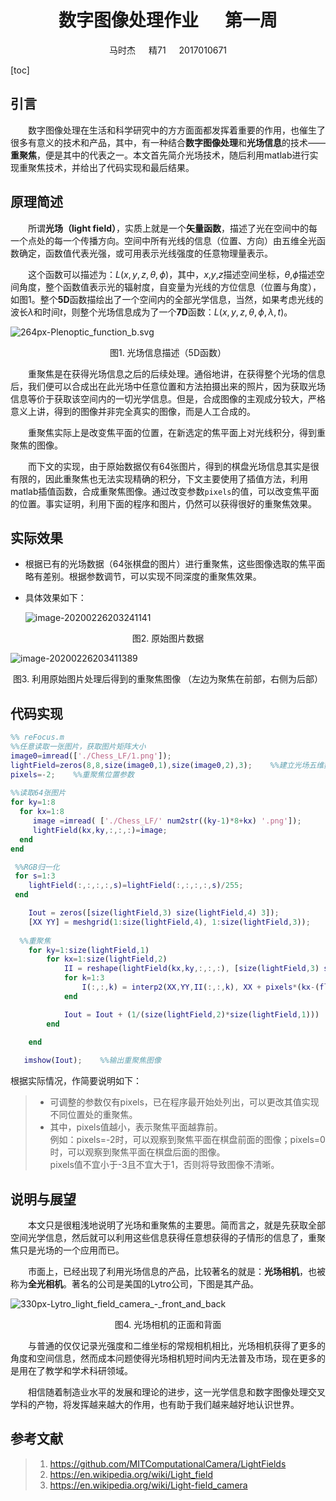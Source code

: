 # <center>数字图像处理作业&ensp;&ensp;&ensp;第一周</center>

<center>马时杰&ensp;&ensp;&ensp;精71&ensp;&ensp;&ensp;2017010671</center>

[toc]

## 引言

&emsp;&emsp;数字图像处理在生活和科学研究中的方方面面都发挥着重要的作用，也催生了很多有意义的技术和产品，其中，有一种结合**数字图像处理**和**光场信息**的技术——**重聚焦**，便是其中的代表之一。本文首先简介光场技术，随后利用matlab进行实现重聚焦技术，并给出了代码实现和最后结果。



## 原理简述

&emsp;&emsp;所谓**光场（light field）**，实质上就是一个**矢量函数**，描述了光在空间中的每一个点处的每一个传播方向。空间中所有光线的信息（位置、方向）由五维全光函数确定，函数值代表光强，或可用表示光线强度的任意物理量表示。

&emsp;&emsp;这个函数可以描述为：$L(x,y,z,\theta,\phi)$，其中，$x$,$y$,$z$描述空间坐标，$\theta$,$\phi$描述空间角度，整个函数值表示光的辐射度，自变量为光线的方位信息（位置与角度），如图1。整个**5D**函数描绘出了一个空间内的全部光学信息，当然，如果考虑光线的波长$\lambda$和时间$t$，则整个光场信息成为了一个**7D**函数：$L(x,y,z,\theta,\phi,\lambda,t)$。

![264px-Plenoptic_function_b.svg](E:\课程\大三下\数字图像处理\264px-Plenoptic_function_b.svg.png)

<center>图1. 光场信息描述（5D函数）</center>

&emsp;&emsp;重聚焦是在获得光场信息之后的后续处理。通俗地讲，在获得整个光场的信息后，我们便可以合成出在此光场中任意位置和方法拍摄出来的照片，因为获取光场信息等价于获取该空间内的一切光学信息。但是，合成图像的主观成分较大，严格意义上讲，得到的图像并非完全真实的图像，而是人工合成的。

&emsp;&emsp;重聚焦实际上是改变焦平面的位置，在新选定的焦平面上对光线积分，得到重聚焦的图像。

&emsp;&emsp;而下文的实现，由于原始数据仅有64张图片，得到的棋盘光场信息其实是很有限的，因此重聚焦也无法实现精确的积分，下文主要使用了插值方法，利用matlab插值函数，合成重聚焦图像。通过改变参数`pixels`的值，可以改变焦平面的位置。事实证明，利用下面的程序和图片，仍然可以获得很好的重聚焦效果。



## 实际效果

* 根据已有的光场数据（64张棋盘的图片）进行重聚焦，这些图像选取的焦平面略有差别。根据参数调节，可以实现不同深度的重聚焦效果。 

* 具体效果如下：

  ![image-20200226203241141](C:\Users\DELL\AppData\Roaming\Typora\typora-user-images\image-20200226203241141.png)
<center>图2. 原始图片数据</center>

![image-20200226203411389](C:\Users\DELL\AppData\Roaming\Typora\typora-user-images\image-20200226203411389.png)

<center>图3. 利用原始图片处理后得到的重聚焦图像  
（左边为聚焦在前部，右侧为后部）</center>




## 代码实现

```matlab
%% reFocus.m
%%任意读取一张图片，获取图片矩阵大小
image0=imread(['./Chess_LF/1.png']);    
lightField=zeros(8,8,size(image0,1),size(image0,2),3);    %%建立光场五维数组
pixels=-2;    %%重聚焦位置参数
 
%%读取64张图片
for ky=1:8                             
  for kx=1:8        
     image =imread( ['./Chess_LF/' num2str((ky-1)*8+kx) '.png']);    
     lightField(kx,ky,:,:,:)=image;     
  end
end

 %%RGB归一化
 for s=1:3                            
    lightField(:,:,:,:,s)=lightField(:,:,:,:,s)/255;
 end   

    Iout = zeros([size(lightField,3) size(lightField,4) 3]);    
    [XX YY] = meshgrid(1:size(lightField,4), 1:size(lightField,3));
  
  %%重聚焦  
    for ky=1:size(lightField,1)
        for kx=1:size(lightField,2)
            II = reshape(lightField(kx,ky,:,:,:), [size(lightField,3) size(lightField,4) 3] );
            for k=1:3
                I(:,:,k) = interp2(XX,YY,II(:,:,k), XX + pixels*(kx-(floor(size(lightField,2)/2)+1)), YY - pixels*(ky-(floor(size(lightField,1)/2)+1)), 'linear', 1);
            end

            Iout = Iout + (1/(size(lightField,2)*size(lightField,1))) .* I;
        end

    end
    
   imshow(Iout);    %%输出重聚焦图像
```

根据实际情况，作简要说明如下：

> * 可调整的参数仅有pixels，已在程序最开始处列出，可以更改其值实现不同位置处的重聚焦。
> * 其中，pixels值越小，表示聚焦平面越靠前。  
>   例如：pixels=-2时，可以观察到聚焦平面在棋盘前面的图像；pixels=0时，可以观察到聚焦平面在棋盘后面的图像。  
>   pixels值不宜小于-3且不宜大于1，否则将导致图像不清晰。



## 说明与展望

&emsp;&emsp;本文只是很粗浅地说明了光场和重聚焦的主要思。简而言之，就是先获取全部空间光学信息，然后就可以利用这些信息获得任意想获得的子情形的信息了，重聚焦只是光场的一个应用而已。

&emsp;&emsp;市面上，已经出现了利用光场信息的产品，比较著名的就是：**光场相机**，也被称为**全光相机**。著名的公司是美国的Lytro公司，下图是其产品。

![330px-Lytro_light_field_camera_-_front_and_back](E:\课程\大三下\数字图像处理\330px-Lytro_light_field_camera_-_front_and_back.jpg)
<center>图4. 光场相机的正面和背面</center>

&emsp;&emsp;与普通的仅仅记录光强度和二维坐标的常规相机相比，光场相机获得了更多的角度和空间信息，然而成本问题使得光场相机短时间内无法普及市场，现在更多的是用在了教学和学术科研领域。

&emsp;&emsp;相信随着制造业水平的发展和理论的进步，这一光学信息和数字图像处理交叉学科的产物，将发挥越来越大的作用，也有助于我们越来越好地认识世界。




## 参考文献

> 1. https://github.com/MITComputationalCamera/LightFields
>2. https://en.wikipedia.org/wiki/Light_field
> 3. https://en.wikipedia.org/wiki/Light-field_camera
> 


